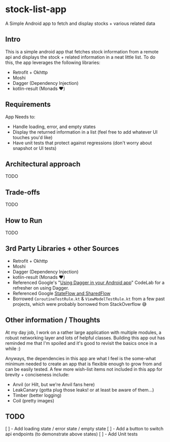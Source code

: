 # stock-list-app
A Simple Android app to fetch and display stocks + various related data

## Intro
This is a simple android app that fetches stock information from a remote api and displays the stock + related information in a neat little list.
To do this, the app leverages the following libraries:
- Retrofit + Okhttp
- Moshi 
- Dagger (Dependency Injection)
- kotlin-result (Monads ♥️)

## Requirements
App Needs to:
- Handle loading, error, and empty states
- Display the returned information in a list (feel free to add whatever UI touches you'd like)
- Have unit tests that protect against regressions (don't worry about snapshot or UI tests)

## Architectural approach
TODO 

## Trade-offs
TODO

## How to Run 
TODO

## 3rd Party Libraries + other Sources
- Retrofit + Okhttp
- Moshi
- Dagger (Dependency Injection)
- kotlin-result (Monads ♥️)
- Referenced Google's "[Using Dagger in your Android app](https://github.com/googlecodelabs/android-dagger)" CodeLab for a refresher on using Dagger.
- Referenced Google [StateFlow and SharedFlow](https://developer.android.com/kotlin/flow/stateflow-and-sharedflow)
- Borrowed `CoroutineTestRule.kt` & `ViewModelTestRule.kt` from a few past projects, which were probably borrowed from StackOverflow 😅

## Other information / Thoughts
At my day job, I work on a rather large application with multiple modules, a robust networking layer and lots of helpful classes. Building this app out has reminded me that I'm spoiled and it's good to revisit the basics once in a while :)

Anyways, the dependencies in this app are what I feel is the some-what minimum needed to create an app that is flexible enough to grow from and can be easily tested. A few more wish-list items not included in this app for brevity + conciseness include:
- Anvil (or Hilt, but we're Anvil fans here)
- LeakCanary (gotta plug those leaks! or at least be aware of them...)
- Timber (better logging)
- Coil (pretty images)

## TODO
[ ] - Add loading state / error state / empty state
[ ] - Add a button to switch api endpoints (to demonstrate above states)
[ ] - Add Unit tests

